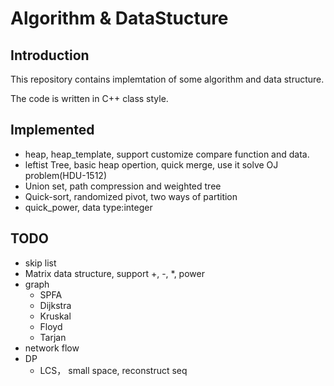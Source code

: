 # Algorithm & DataStucture

## Introduction

This repository contains implemtation of some algorithm and data structure.

The code is written in C++ class style.

## Implemented

* heap, heap_template, support customize compare function and data.
* leftist Tree, basic heap opertion, quick merge, use it solve OJ problem(HDU-1512)
* Union set, path compression and weighted tree
* Quick-sort, randomized pivot, two ways of partition
* quick_power, data type:integer

## TODO
* skip list
* Matrix data structure, support +, -, *, power
* graph
	* SPFA
	* Dijkstra
	* Kruskal
	* Floyd
	* Tarjan
* network flow
* DP
	* LCS， small space, reconstruct seq